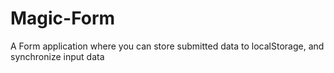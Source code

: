 # Magic-Form
A Form application where you can store submitted data to localStorage, and synchronize input data
